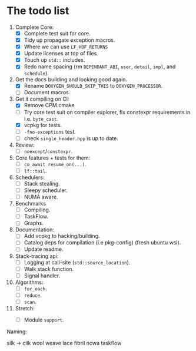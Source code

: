 # The todo list

1. Complete Core:
      - [x] Complete test suit for core.
      - [x] Tidy up propagate exception macros.
      - [x] Where we can use `LF_HOF_RETURNS`
      - [x] Update licenses at top of files.
      - [x] Touch up `std::` includes.
      - [x] Redo name spacing (rm `DEPENDANT_ABI`, `user`, `detail`, `impl`, and `schedule`).

2. Get the docs building and looking good again.
      - [x] Rename `DOXYGEN_SHOULD_SKIP_THIS` to `DOXYGEN_PROCESSOR`.
      - [ ] Document macros.

3. Get it compiling on CI:
      - [x] Remove CPM.cmake
      - [ ] Try core test suit on compiler explorer, fix constexpr requirements in i.e. `byte_cast`.
      - [x] vcpkg for tests.
      - [ ] `-fno-exceptions` test.
      - [ ] check `single_header.hpp` is up to date.

4. Review: 
      - [ ] `noexcept`/`constexpr`.

5. Core features + tests for them:
      - [ ] `co_await resume_on(...)`.
      - [ ] `lf::tail`.

6. Schedulers:
      - [ ] Stack stealing.
      - [ ] Sleepy scheduler.
      - [ ] NUMA aware.

7. Benchmarks 
      - [ ] Compiling.
      - [ ] TaskFlow.
      - [ ] Graphs.

8. Documentation:
      - [ ] Add vcpkg to hacking/building.
      - [ ] Catalog deps for compilation (i.e pkg-config) (fresh ubuntu wsl).
      - [ ] Update readme.

9. Stack-tracing api:
      - [ ] Logging at call-site (`std::source_location`).
      - [ ] Walk stack function.
      - [ ] Signal handler.

10. Algorithms: 
      - [ ] `for_each`.
      - [ ] `reduce`.
      - [ ] `scan`.

11. Stretch:
      - [ ] Module `support`.



Naming:

silk -> cilk
wool
weave 
lace
fibril
nowa
taskflow 















